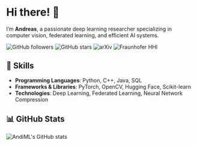 # Hi there! 👋

I’m **Andreas**, a passionate deep learning researcher specializing in computer vision, federated learning, and efficient AI systems.

![GitHub followers](https://img.shields.io/github/followers/AndiML?label=Followers&style=social)
![GitHub stars](https://img.shields.io/github/stars/AndiML?label=Stars&style=social)
![arXiv](https://img.shields.io/badge/arXiv-2411.01240-orange)
![Fraunhofer HHI](https://img.shields.io/badge/Researcher-Fraunhofer%20HHI-brightgreen)

## 🔧 Skills
- **Programming Languages**: Python, C++, Java, SQL
- **Frameworks & Libraries**: PyTorch, OpenCV, Hugging Face, Scikit-learn
- **Technologies**: Deep Learning, Federated Learning, Neural Network Compression

## 📊 GitHub Stats
![AndiML's GitHub stats](https://github-readme-stats.vercel.app/api?username=AndiML&show_icons=true&theme=radical)
